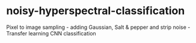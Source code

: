 # noisy-hyperspectral-classification
Pixel to image sampling - adding Gaussian, Salt &amp; pepper and strip noise - Transfer learning CNN classification
